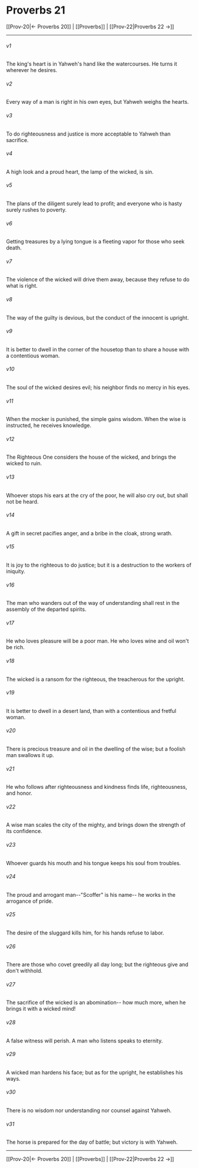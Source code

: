 # Proverbs 21

[[Prov-20|← Proverbs 20]] | [[Proverbs]] | [[Prov-22|Proverbs 22 →]]
***



###### v1 
The king's heart is in Yahweh's hand like the watercourses. He turns it wherever he desires. 

###### v2 
Every way of a man is right in his own eyes, but Yahweh weighs the hearts. 

###### v3 
To do righteousness and justice is more acceptable to Yahweh than sacrifice. 

###### v4 
A high look and a proud heart, the lamp of the wicked, is sin. 

###### v5 
The plans of the diligent surely lead to profit; and everyone who is hasty surely rushes to poverty. 

###### v6 
Getting treasures by a lying tongue is a fleeting vapor for those who seek death. 

###### v7 
The violence of the wicked will drive them away, because they refuse to do what is right. 

###### v8 
The way of the guilty is devious, but the conduct of the innocent is upright. 

###### v9 
It is better to dwell in the corner of the housetop than to share a house with a contentious woman. 

###### v10 
The soul of the wicked desires evil; his neighbor finds no mercy in his eyes. 

###### v11 
When the mocker is punished, the simple gains wisdom. When the wise is instructed, he receives knowledge. 

###### v12 
The Righteous One considers the house of the wicked, and brings the wicked to ruin. 

###### v13 
Whoever stops his ears at the cry of the poor, he will also cry out, but shall not be heard. 

###### v14 
A gift in secret pacifies anger, and a bribe in the cloak, strong wrath. 

###### v15 
It is joy to the righteous to do justice; but it is a destruction to the workers of iniquity. 

###### v16 
The man who wanders out of the way of understanding shall rest in the assembly of the departed spirits. 

###### v17 
He who loves pleasure will be a poor man. He who loves wine and oil won't be rich. 

###### v18 
The wicked is a ransom for the righteous, the treacherous for the upright. 

###### v19 
It is better to dwell in a desert land, than with a contentious and fretful woman. 

###### v20 
There is precious treasure and oil in the dwelling of the wise; but a foolish man swallows it up. 

###### v21 
He who follows after righteousness and kindness finds life, righteousness, and honor. 

###### v22 
A wise man scales the city of the mighty, and brings down the strength of its confidence. 

###### v23 
Whoever guards his mouth and his tongue keeps his soul from troubles. 

###### v24 
The proud and arrogant man--"Scoffer" is his name-- he works in the arrogance of pride. 

###### v25 
The desire of the sluggard kills him, for his hands refuse to labor. 

###### v26 
There are those who covet greedily all day long; but the righteous give and don't withhold. 

###### v27 
The sacrifice of the wicked is an abomination-- how much more, when he brings it with a wicked mind! 

###### v28 
A false witness will perish. A man who listens speaks to eternity. 

###### v29 
A wicked man hardens his face; but as for the upright, he establishes his ways. 

###### v30 
There is no wisdom nor understanding nor counsel against Yahweh. 

###### v31 
The horse is prepared for the day of battle; but victory is with Yahweh.

***
[[Prov-20|← Proverbs 20]] | [[Proverbs]] | [[Prov-22|Proverbs 22 →]]
